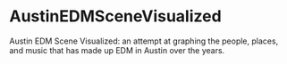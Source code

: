 AustinEDMSceneVisualized
========================

Austin EDM Scene Visualized: an attempt at graphing the people, places, and music that has made up EDM in Austin over the years.
